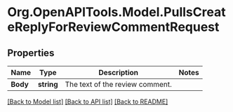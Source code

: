 # Org.OpenAPITools.Model.PullsCreateReplyForReviewCommentRequest

## Properties

Name | Type | Description | Notes
------------ | ------------- | ------------- | -------------
**Body** | **string** | The text of the review comment. | 

[[Back to Model list]](../README.md#documentation-for-models) [[Back to API list]](../README.md#documentation-for-api-endpoints) [[Back to README]](../README.md)

